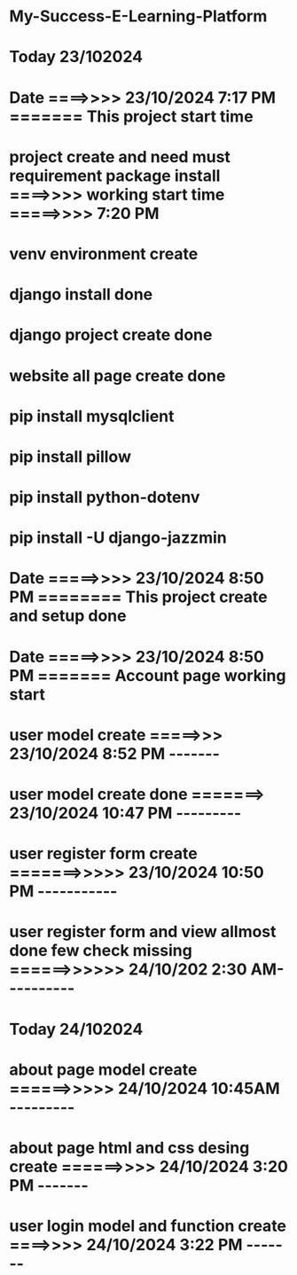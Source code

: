 
# My-Success-E-Learning-Platform

# Today 23/102024

# Date ====>>>> 23/10/2024 7:17 PM ======= This project start time

# project create and need must requirement package install ====>>>> working start time =====>>>> 7:20 PM

# venv environment create
# django install done
# django project create done
# website all page create done
# pip install mysqlclient
# pip install pillow
# pip install python-dotenv
# pip install -U django-jazzmin

# Date =====>>>> 23/10/2024 8:50 PM ======== This project create and setup done

# Date =====>>>> 23/10/2024 8:50 PM ======= Account page working start

# user model create =====>>> 23/10/2024 8:52 PM -------
# user model create done =======> 23/10/2024 10:47 PM ---------

# user register form create =======>>>>> 23/10/2024 10:50 PM -----------
# user register form and view allmost done few check missing ======>>>>>> 24/10/202 2:30 AM----------

# Today 24/102024 

# about page model create ======>>>>> 24/10/2024 10:45AM ---------
# about page html and css desing create ======>>>> 24/10/2024 3:20 PM -------
# user login model and function create ====>>>> 24/10/2024 3:22 PM -------


